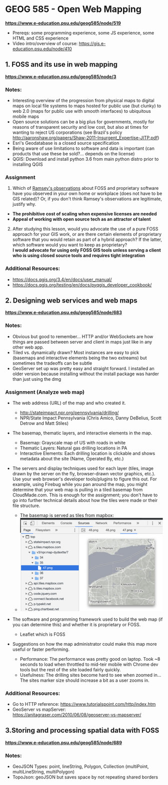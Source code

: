 # GEOG 585 - Open Web Mapping
__https://www.e-education.psu.edu/geog585/node/519__

- Prereqs: some programming experience, some JS experience, some HTML and CSS experience
- Video intro/overview of course: https://gis.e-education.psu.edu/node/410  

## 1. FOSS and its use in web mapping
__https://www.e-education.psu.edu/geog585/node/3__

### Notes:
- Interesting overview of the progression from physical maps to digital maps on local file systems to maps hosted for public use (but clunky) to web 2.0 (maps for public use with smooth interfaces) to ubiquitous mobile maps
- Open source solutions can be a big plus for governments, mostly for reasons of transparent security and low cost, but also at times for wanting to reject US corporations (see Brazil's policy http://aaronshaw.org/papers/Shaw-2011-Insurgent_Expertise-JITP.pdf)
- Esri's Geodatabase is a closed source specification
- Being aware of use limitations to software and data is important (can products that use these be sold?... depends on the license)
- QGIS: Download and install python 3.6 from main python distro prior to installing QGIS


### Assignment
1. Which of [Ramsey's observations](https://www.youtube.com/watch?v=jUgiG6eaYtI) about FOSS and proprietary software have you observed in your own home or workplace (does not have to be GIS related)? Or, if you don't think Ramsey's observations are legitimate, justify why.  
- __The prohibitive cost of scaling when expensive licenses are needed__  
- __Appeal of working with open source tech as an attractor of talent__
2. After studying this lesson, would you advocate the use of a pure FOSS approach for your GIS work, or are there certain elements of proprietary software that you would retain as part of a hybrid approach? If the latter, which software would you want to keep as proprietary?  
__I would advocate for using only FOSS GIS tools unless serving a client who is using closed source tools and requires tight integration__

### Additional Resources:  
- https://docs.qgis.org/3.4/en/docs/user_manual/
- https://docs.qgis.org/testing/en/docs/pyqgis_developer_cookbook/

## 2. Designing web services and web maps
__https://www.e-education.psu.edu/geog585/node/683__

### Notes:
- Obvious but good to remember... HTTP and/or WebSockets are how things are passed between server and client in maps just like in any other web app.
- Tiled vs. dynamically drawn? Most instances are easy to pick (basemaps and interactive elements being the two extreams) but sometimes the tradeoffs can be subtle
- GeoServer set up was pretty easy and straight forward. I installed an older version because installing without the install package was harder than just using the dmg

### Assignment (Analyze web map)
- The web address (URL) of the map and who created it.  
  - http://stateimpact.npr.org/pennsylvania/drilling/
  - NPR/State Impact Pennsylvania (Chris Amico, Danny DeBelius, Scott Detrow and Matt Stiles)

- The basemap, thematic layers, and interactive elements in the map.
  -  Basemap: Grayscale map of US with roads in white
  -  Thematic Layers: Natural gas drilling locations in PA
  -  Interactive Elements: Each drilling location is clickable and shows metadata about the site (Name, Operated By, etc.)  

- The servers and display techniques used for each layer (tiles, image drawn by the server on the fly, browser-drawn vector graphics, etc.). Use your web browser's developer tools/plugins to figure this out. For example, using Firebug while you pan around the map, you might determine that your web map is pulling in a tiled basemap from CloudMade.com. This is enough for the assignment; you don't have to go into further technical details about how the tiles were made or their file structure.
  - The basemap is served as tiles from mapbox:
  - ![alt text](./mapboxTilesScreenShot.png "Logo Title Text 1")

- The software and programming framework used to build the web map (if you can determine this) and whether it is proprietary or FOSS.
  - Leaflet which is FOSS  

- Suggestions on how the map administrator could make this map more useful or faster performing.
  - Performance: The performance was pretty good on laptop. Took ~8 seconds to load when throttled to mid-teir mobile with Chrome dev tools but the rest of the site loaded fairly quickly.
  - Usefulness: The drilling sites become hard to see when zoomed in... The sites marker size should increase a bit as a user zooms in.

### Additional Resources:  
- Go to HTTP reference: https://www.tutorialspoint.com/http/index.htm
- GeoServer vs mapServer: https://anitagraser.com/2010/06/08/geoserver-vs-mapserver/


## 3.Storing and processing spatial data with FOSS
__https://www.e-education.psu.edu/geog585/node/689__

### Notes:
- GeoJSON Types: point, lineString, Polygon, Collection (multiPoint, multiLineString, multiPolygon)
- TopoJson: geoJSON but saves space by not repeating shared borders